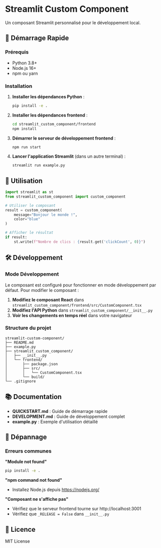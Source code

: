 # Streamlit Custom Component

Un composant Streamlit personnalisé pour le développement local.

## 🚀 Démarrage Rapide

### Prérequis

- Python 3.8+
- Node.js 16+
- npm ou yarn

### Installation

1. **Installer les dépendances Python** :
   ```bash
   pip install -e .
   ```

2. **Installer les dépendances frontend** :
   ```bash
   cd streamlit_custom_component/frontend
   npm install
   ```

3. **Démarrer le serveur de développement frontend** :
   ```bash
   npm run start
   ```

4. **Lancer l'application Streamlit** (dans un autre terminal) :
   ```bash
   streamlit run example.py
   ```

## 🎯 Utilisation

```python
import streamlit as st
from streamlit_custom_component import custom_component

# Utiliser le composant
result = custom_component(
    message="Bonjour le monde !",
    color="blue"
)

# Afficher le résultat
if result:
    st.write(f"Nombre de clics : {result.get('clickCount', 0)}")
```

## 🛠️ Développement

### Mode Développement

Le composant est configuré pour fonctionner en mode développement par défaut. Pour modifier le composant :

1. **Modifiez le composant React** dans `streamlit_custom_component/frontend/src/CustomComponent.tsx`
2. **Modifiez l'API Python** dans `streamlit_custom_component/__init__.py`
3. **Voir les changements en temps réel** dans votre navigateur

### Structure du projet

```
streamlit-custom-component/
├── README.md
├── example.py
├── streamlit_custom_component/
│   ├── __init__.py
│   └── frontend/
│       ├── package.json
│       ├── src/
│       │   └── CustomComponent.tsx
│       └── build/
└── .gitignore
```

## 📚 Documentation

- **QUICKSTART.md** : Guide de démarrage rapide
- **DEVELOPMENT.md** : Guide de développement complet
- **example.py** : Exemple d'utilisation détaillé

## 🐛 Dépannage

### Erreurs communes

**"Module not found"**
```bash
pip install -e .
```

**"npm command not found"**
- Installez Node.js depuis https://nodejs.org/

**"Composant ne s'affiche pas"**
- Vérifiez que le serveur frontend tourne sur http://localhost:3001
- Vérifiez que `_RELEASE = False` dans `__init__.py`

## 📄 Licence

MIT License 